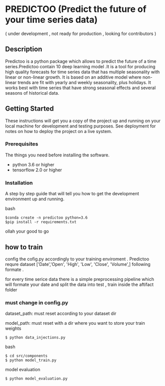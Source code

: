 # PREDICTOO (Predict the future of your time series data)
( under development , not ready for production , looking for contributors  )

## Description 

Predictoo is a python package which allows to predict the future of a time series.Predictoo contain 10 deep learning model .It is a tool for producing high quality forecasts for time series data that has multiple seasonality with linear or non-linear growth. It is based on an additive model where non-linear trends are fit with yearly and weekly seasonality, plus holidays. It works best with time series that have strong seasonal effects and several seasons of historical data.


## Getting Started

These instructions will get you a copy of the project up and running on your local machine for development and testing purposes. See deployment for notes on how to deploy the project on a live system.

### Prerequisites

The things you need before installing the software.

* python 3.6 or higher 
* tensorflow 2.0 or higher 



### Installation

A step by step guide that will tell you how to get the development environment up and running.

bash  
```
$conda create -n predictoo python=3.6
$pip install -r requirements.txt 

```
ollah your good to go 



## how to train 
config the cofig.py accordingly to your training enviroment . Predictoo requre dataset ['Date','Open', 'High', 'Low', 'Close', 'Volume',] following formate .

for every time serice data there is a simple preprocessing pipeline which will formate your date and split the data into test , train inside the aftifact folder 


### must change in config.py
dataset_path: must reset according to your dataset dir 
 
model_path: must reset with a dir where you want to store your train weights 


```
$ python data_injections.py
```

bash  
```
$ cd src/components
$ python model_train.py

```
model evaluation 
```
$ python model_evaluation.py 
```


